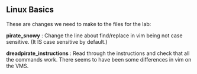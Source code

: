 
## Linux Basics
These are changes we need to make to the files for the lab:

  **pirate_snowy**
  : Change the line about find/replace in vim being not case sensitive. (It IS case sensitive by default.)
  
  **dreadpirate_instructions**
  : Read through the instructions and check that all the commands work. There seems to have been some differences in vim on the VMS.
